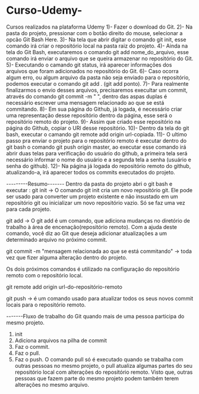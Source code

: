 # Curso-Udemy-
Cursos realizados na plataforma Udemy
1)- Fazer o download do Git.
2)- Na pasta do projeto, pressionar com o botão direito do mouse, selecionar a opcão Git Bash Here.
3)- Na tela que abrir digitar o comando git init, esse comando irá criar o repositório local na pasta raiz do projeto.
4)- Ainda na tela do Git Bash, executaremos o comando git add nome_do_arquivo, esse comando irá enviar o arquivo 
que se queira armazenar no repositório do Git.
5)- Executando o camando git status, irá aparecer informações dos arquivos que foram adicionados no repositório do Git.
6)- Caso ocorra algum erro, ou algum arquivo da pasta não seja enviado para o repositório, podemos executar o 
comando git add . (git add ponto).
7)- Para realmente finalizarmos o envio desses arquivos, precisaremos execultar um commit, através do comando 
git commit -m " ", dentro das aspas duplas é necessário escrever uma mensagem relacionado ao que se está commitando.
8)- Em sua página do Github, já logada, é necessário criar uma representação desse repositório dentro da página, esse será 
o repositório remoto do projeto.
9)- Assim que criado esse repositório na página do Github, copiar o URl desse repositório.
10)- Dentro da tela do git bash, executar o camando git remote add origin url-copiada.
11)- O ultimo passo pra enviar o projeto para o repositório remoto é executar dentro do git bash o comando
git push origin master, ao executar esse comando irá abrir duas telas para verificação do usuário do github,
a primeira tela será necessário informar o nome do usuário e a segunda tela a senha (usuário e senha do github).
12)- Na página já logada do repositório remoto do github, atualizando-a, irá aparecer todos os commits executados 
do projeto.

---------Resumo-------
Dentro da pasta do projeto abri o git bash e executar :
git init -> O comando git init cria um novo repositório git. Ele pode ser usado para converter um projeto existente e 
não insustado em um repositório git ou inicializar um novo repositório vazio. Só se faz uma vez para cada projeto.

git add -> O git add é um comando, que adiciona mudanças no diretório de trabalho à área de encenação(repositório remoto). 
Com a ajuda deste comando, você diz ao Git que deseja adicionar atualizações a um determinado arquivo no próximo commit.

git commit -m "mensagem relacionada ao que se está commitando" -> toda vez que fizer alguma alteração dentro do projeto.

Os dois próximos comandos é utilizado na configuração do repositório remoto com o repositório local.

git remote add origin url-do-repositório-remoto

git push -> é um comando usado para atualizar todos os seus novos commit locais para o repositório remoto.


-------Fluxo de trabalho do Git quando mais de uma pessoa participa do mesmo projeto.
1. init
2. Adiciona arquivos na pilha de commit
3. Faz o commit.
4. Faz o pull.
5. Faz o push.
O comando pull só é executado quando se trabalha com outras pessoas no mesmo projeto, o pull atualiza algumas partes 
do seu repositório local com alterações do repositório remoto. Visto que, outras pessoas que fazem parte do mesmo
projeto podem também terem alterações no mesmo arquivo.

